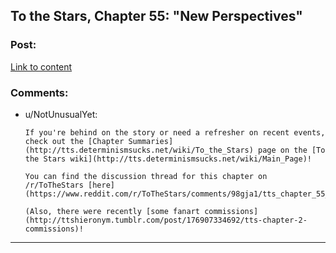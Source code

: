 ## To the Stars, Chapter 55: "New Perspectives"

### Post:

[Link to content](https://www.fanfiction.net/s/7406866/55/To-the-Stars)

### Comments:

- u/NotUnusualYet:
  ```
  If you're behind on the story or need a refresher on recent events, check out the [Chapter Summaries](http://tts.determinismsucks.net/wiki/To_the_Stars) page on the [To the Stars wiki](http://tts.determinismsucks.net/wiki/Main_Page)!

  You can find the discussion thread for this chapter on /r/ToTheStars [here](https://www.reddit.com/r/ToTheStars/comments/98gja1/tts_chapter_55_new_perspectives_discussion_thread/).

  (Also, there were recently [some fanart commissions](http://ttshieronym.tumblr.com/post/176907334692/tts-chapter-2-commissions)!
  ```

---

